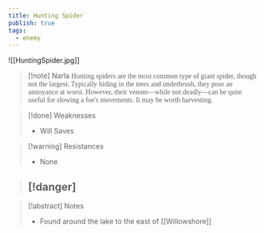 ```yaml
---
title: Hunting Spider
publish: true
tags:
  - enemy
---
```


![[HuntingSpider.jpg]]
> [!note] Narla
> <span style="font-family: 'Lucida Handwriting'; font-optical-sizing: auto; font-style: normal; word-break: break-word;">Hunting spiders are the most common type of giant spider, though not the largest. Typically hiding in the trees and underbrush, they pose an annoyance at worst. However, their venom—while not deadly—can be quite useful for slowing a foe's movements. It may be worth harvesting.<span/>

> [!done] Weaknesses
> - Will Saves

> [!warning] Resistances
> - None

> [!danger]
> - 

> [!abstract] Notes
> - Found around the lake to the east of [[Willowshore]]